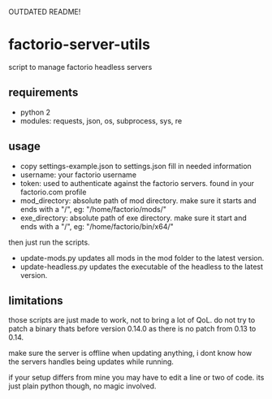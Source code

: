 OUTDATED README!

# factorio-server-utils

script to manage factorio headless servers

## requirements
- python 2
- modules: requests, json, os, subprocess, sys, re

## usage
- copy settings-example.json to settings.json
fill in needed information
- username: your factorio username
- token: used to authenticate against the factorio servers. found in your factorio.com profile
- mod\_directory: absolute path of mod directory. make sure it starts and ends with a "/", eg: "/home/factorio/mods/"
- exe\_directory: absolute path of exe directory. make sure it start and ends with a "/", eg: "/home/factorio/bin/x64/"

then just run the scripts.
- update-mods.py updates all mods in the mod folder to the latest version.
- update-headless.py updates the executable of the headless to the latest version.

## limitations
those scripts are just made to work, not to bring a lot of QoL. do not try to patch a binary thats before version 0.14.0 as
there is no patch from 0.13 to 0.14.

make sure the server is offline when updating anything, i dont know how the servers handles being updates while running.

if your setup differs from mine you may have to edit a line or two of code. its just plain python though, no magic involved.
